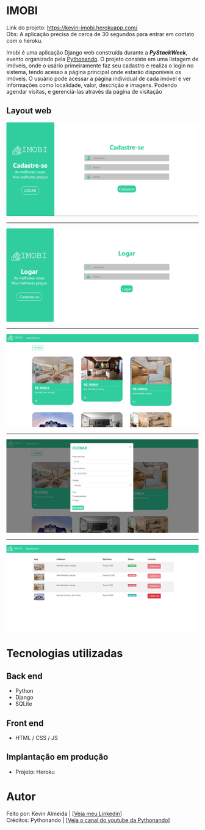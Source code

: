 # IMOBI 

Link do projeto: https://kevin-imobi.herokuapp.com/
<br>
Obs: A aplicação precisa de cerca de 30 segundos para entrar em contato com o heroku.

Imobi é uma aplicação Django web construída durante a ***PyStackWeek***, evento organizado pela [Pythonando](https://www.youtube.com/c/pythonando "Site da Pythonando"). O projeto consiste em uma listagem de imóveis, onde o usário primeiramente faz seu cadastro e realiza o login no sistema, tendo acesso a página principal onde estarão disponíveis os imóveis. O usuário pode acessar a página individual de cada imóvel e ver informações como localidade, valor, descrição e imagens. Podendo agendar visitas, e gerenciá-las através da página de visitação

## Layout web
![Web 1](print_tela_cadastro_imobi.png)
***
![Web 2](print_tela_logar_imobi.png)
***
![Web 3](print_tela_imobi.png)
***
![Web 4](print_tela_imobi_filtrar.png)
***
![Web 5](print_tela_imobi_agendamento.png)

# Tecnologias utilizadas
## Back end
- Python
- Django
- SQLite
## Front end
- HTML / CSS / JS 
## Implantação em produção
- Projeto: Heroku

# Autor

Feito por: Kevin Almeida | [<a href="https://www.linkedin.com/in/kevin-almeida-desenvolvedor/">Veja meu Linkedin</a>]
<br>
Créditos: Pythonando | [<a href="https://www.youtube.com/c/pythonando">Veja o canal do youtube da Pythonando</a>]
